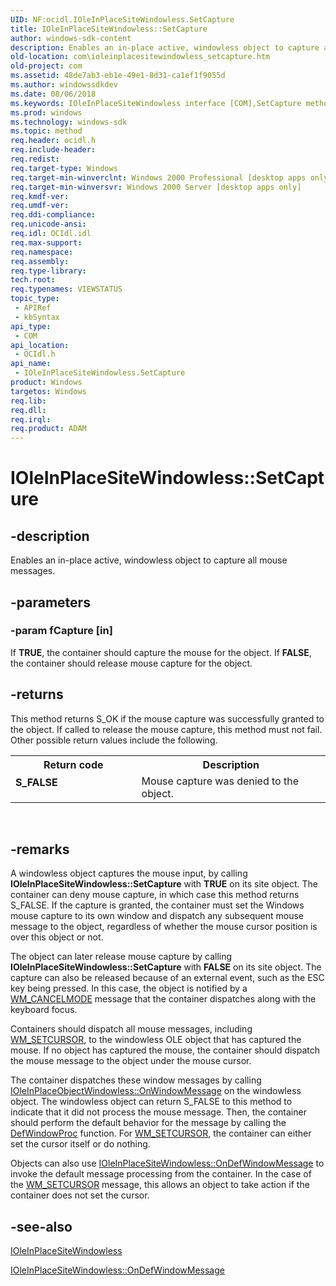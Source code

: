 ```yaml
---
UID: NF:ocidl.IOleInPlaceSiteWindowless.SetCapture
title: IOleInPlaceSiteWindowless::SetCapture
author: windows-sdk-content
description: Enables an in-place active, windowless object to capture all mouse messages.
old-location: com\ioleinplacesitewindowless_setcapture.htm
old-project: com
ms.assetid: 48de7ab3-eb1e-49e1-8d31-ca1ef1f9055d
ms.author: windowssdkdev
ms.date: 08/06/2018
ms.keywords: IOleInPlaceSiteWindowless interface [COM],SetCapture method, IOleInPlaceSiteWindowless.SetCapture, IOleInPlaceSiteWindowless::SetCapture, SetCapture, SetCapture method [COM], SetCapture method [COM],IOleInPlaceSiteWindowless interface, _ole_ioleinplacesitewindowless_setcapture, com.ioleinplacesitewindowless_setcapture, ocidl/IOleInPlaceSiteWindowless::SetCapture
ms.prod: windows
ms.technology: windows-sdk
ms.topic: method
req.header: ocidl.h
req.include-header: 
req.redist: 
req.target-type: Windows
req.target-min-winverclnt: Windows 2000 Professional [desktop apps only]
req.target-min-winversvr: Windows 2000 Server [desktop apps only]
req.kmdf-ver: 
req.umdf-ver: 
req.ddi-compliance: 
req.unicode-ansi: 
req.idl: OCIdl.idl
req.max-support: 
req.namespace: 
req.assembly: 
req.type-library: 
tech.root: 
req.typenames: VIEWSTATUS
topic_type:
 - APIRef
 - kbSyntax
api_type:
 - COM
api_location:
 - OCIdl.h
api_name:
 - IOleInPlaceSiteWindowless.SetCapture
product: Windows
targetos: Windows
req.lib: 
req.dll: 
req.irql: 
req.product: ADAM
---
```


# IOleInPlaceSiteWindowless::SetCapture


## -description


Enables an in-place active, windowless object to capture all mouse messages.


## -parameters




### -param fCapture [in]

If <b>TRUE</b>, the container should capture the mouse for the object. If <b>FALSE</b>, the container should release mouse capture for the object.


## -returns



This method returns S_OK if the mouse capture was successfully granted to the object. If called to release the mouse capture, this method must not fail. Other possible return values include the following.

<table>
<tr>
<th>Return code</th>
<th>Description</th>
</tr>
<tr>
<td width="40%">
<dl>
<dt><b>S_FALSE</b></dt>
</dl>
</td>
<td width="60%">
Mouse capture was denied to the object.


</td>
</tr>
</table>
 




## -remarks



A windowless object captures the mouse input, by calling <b>IOleInPlaceSiteWindowless::SetCapture</b> with <b>TRUE</b> on its site object. The container can deny mouse capture, in which case this method returns S_FALSE. If the capture is granted, the container must set the Windows mouse capture to its own window and dispatch any subsequent mouse message to the object, regardless of whether the mouse cursor position is over this object or not.

The object can later release mouse capture by calling <b>IOleInPlaceSiteWindowless::SetCapture</b> with <b>FALSE</b> on its site object. The capture can also be released because of an external event, such as the ESC key being pressed. In this case, the object is notified by a <a href="https://msdn.microsoft.com/en-us/library/ms632615(v=VS.85).aspx">WM_CANCELMODE</a> message that the container dispatches along with the keyboard focus.



Containers should dispatch all mouse messages, including <a href="https://msdn.microsoft.com/en-us/library/ms648382(v=VS.85).aspx">WM_SETCURSOR</a>, to the windowless OLE object that has captured the mouse. If no object has captured the mouse, the container should dispatch the mouse message to the object under the mouse cursor.

The container dispatches these window messages by calling <a href="https://msdn.microsoft.com/e9deaed5-485f-40e4-96ee-391dc3d12a86">IOleInPlaceObjectWindowless::OnWindowMessage</a> on the windowless object. The windowless object can return S_FALSE to this method to indicate that it did not process the mouse message. Then, the container should perform the default behavior for the message by calling the <a href="https://msdn.microsoft.com/en-us/library/ms633572(v=VS.85).aspx">DefWindowProc</a> function. For <a href="https://msdn.microsoft.com/en-us/library/ms648382(v=VS.85).aspx">WM_SETCURSOR</a>, the container can either set the cursor itself or do nothing.

Objects can also use <a href="https://msdn.microsoft.com/14017061-57e3-49a9-93cc-6373522ab1dc">IOleInPlaceSiteWindowless::OnDefWindowMessage</a> to invoke the default message processing from the container. In the case of the <a href="https://msdn.microsoft.com/en-us/library/ms648382(v=VS.85).aspx">WM_SETCURSOR</a> message, this allows an object to take action if the container does not set the cursor.




## -see-also




<a href="https://msdn.microsoft.com/4ad83599-99d2-4b35-95de-cff845a8d5e4">IOleInPlaceSiteWindowless</a>



<a href="https://msdn.microsoft.com/14017061-57e3-49a9-93cc-6373522ab1dc">IOleInPlaceSiteWindowless::OnDefWindowMessage</a>
 

 

